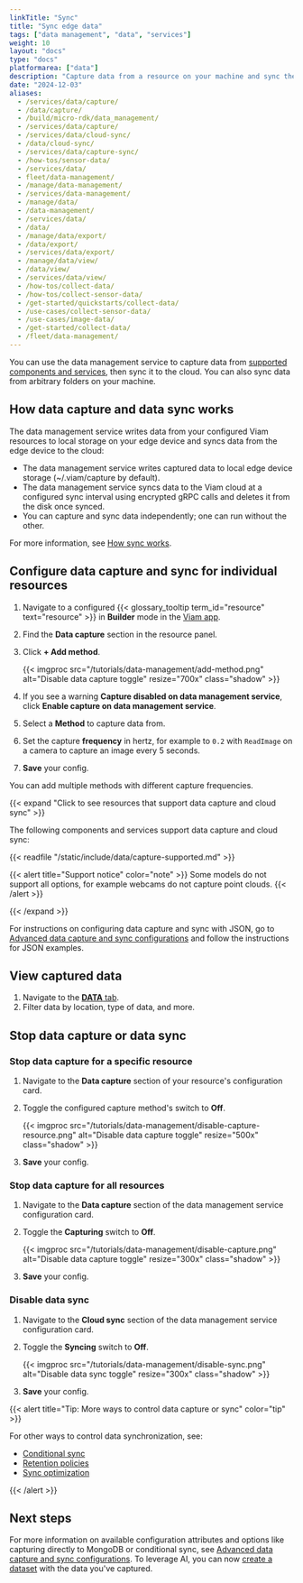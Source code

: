 ```yaml
---
linkTitle: "Sync"
title: "Sync edge data"
tags: ["data management", "data", "services"]
weight: 10
layout: "docs"
type: "docs"
platformarea: ["data"]
description: "Capture data from a resource on your machine and sync the data to the cloud."
date: "2024-12-03"
aliases:
  - /services/data/capture/
  - /data/capture/
  - /build/micro-rdk/data_management/
  - /services/data/capture/
  - /services/data/cloud-sync/
  - /data/cloud-sync/
  - /services/data/capture-sync/
  - /how-tos/sensor-data/
  - /services/data/
  - fleet/data-management/
  - /manage/data-management/
  - /services/data-management/
  - /manage/data/
  - /data-management/
  - /services/data/
  - /data/
  - /manage/data/export/
  - /data/export/
  - /services/data/export/
  - /manage/data/view/
  - /data/view/
  - /services/data/view/
  - /how-tos/collect-data/
  - /how-tos/collect-sensor-data/
  - /get-started/quickstarts/collect-data/
  - /use-cases/collect-sensor-data/
  - /use-cases/image-data/
  - /get-started/collect-data/
  - /fleet/data-management/
---
```


You can use the data management service to capture data from [supported components and services](/data-ai/data/capture-sync/#click-to-see-resources-that-support-data-capture-and-cloud-sync), then sync it to the cloud.
You can also sync data from arbitrary folders on your machine.

## How data capture and data sync works

The data management service writes data from your configured Viam resources to local storage on your edge device and syncs data from the edge device to the cloud:

- The data management service writes captured data to local edge device storage (<file>~/.viam/capture</file> by default).
- The data management service syncs data to the Viam cloud at a configured sync interval using encrypted gRPC calls and deletes it from the disk once synced.
- You can capture and sync data independently; one can run without the other.

For more information, see [How sync works](/data-ai/data/advanced/how-sync-works/).

## Configure data capture and sync for individual resources

1. Navigate to a configured {{< glossary_tooltip term_id="resource" text="resource" >}} in **Builder** mode in the [Viam app](https://app.viam.com).
1. Find the **Data capture** section in the resource panel.
1. Click **+ Add method**.

   {{< imgproc src="/tutorials/data-management/add-method.png" alt="Disable data capture toggle" resize="700x" class="shadow" >}}

1. If you see a warning **Capture disabled on data management service**, click **Enable capture on data management service**.
1. Select a **Method** to capture data from.
1. Set the capture **frequency** in hertz, for example to `0.2` with `ReadImage` on a camera to capture an image every 5 seconds.
1. **Save** your config.

You can add multiple methods with different capture frequencies.

{{< expand "Click to see resources that support data capture and cloud sync" >}}

The following components and services support data capture and cloud sync:

{{< readfile "/static/include/data/capture-supported.md" >}}

{{< alert title="Support notice" color="note" >}}
Some models do not support all options, for example webcams do not capture point clouds.
{{< /alert >}}

{{< /expand >}}

For instructions on configuring data capture and sync with JSON, go to [Advanced data capture and sync configurations](/data-ai/reference/advanced-data-capture-sync/) and follow the instructions for JSON examples.

## View captured data

1. Navigate to the [**DATA** tab](https://app.viam.com/data/view).
1. Filter data by location, type of data, and more.

## Stop data capture or data sync

### Stop data capture for a specific resource

1. Navigate to the **Data capture** section of your resource's configuration card.
1. Toggle the configured capture method's switch to **Off**.

   {{< imgproc src="/tutorials/data-management/disable-capture-resource.png" alt="Disable data capture toggle" resize="500x" class="shadow" >}}

1. **Save** your config.

### Stop data capture for all resources

1. Navigate to the **Data capture** section of the data management service configuration card.
1. Toggle the **Capturing** switch to **Off**.

   {{< imgproc src="/tutorials/data-management/disable-capture.png" alt="Disable data capture toggle" resize="300x" class="shadow" >}}

1. **Save** your config.

### Disable data sync

1. Navigate to the **Cloud sync** section of the data management service configuration card.
1. Toggle the **Syncing** switch to **Off**.

   {{< imgproc src="/tutorials/data-management/disable-sync.png" alt="Disable data sync toggle" resize="300x" class="shadow" >}}

1. **Save** your config.

{{< alert title="Tip: More ways to control data capture or sync" color="tip" >}}

For other ways to control data synchronization, see:

- [Conditional sync](/data-ai/data/conditional-sync/)
- [Retention policies](/data-ai/reference/advanced-data-capture-sync/#cloud-data-retention)
- [Sync optimization](/data-ai/reference/advanced-data-capture-sync/#sync-optimization)

{{< /alert >}}

## Next steps

For more information on available configuration attributes and options like capturing directly to MongoDB or conditional sync, see [Advanced data capture and sync configurations](/data-ai/reference/advanced-data-capture-sync/).
To leverage AI, you can now [create a dataset](/data-ai/ai/train/create-dataset/) with the data you've captured.
